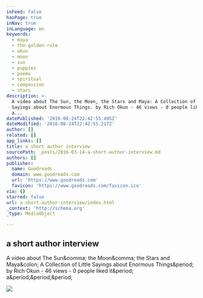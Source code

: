 ```yaml
---
inFeed: false
hasPage: true
inNav: true
inLanguage: en
keywords:
  - maya
  - the-golden-rule
  - okun
  - moon
  - sun
  - puppies
  - poems
  - spiritual
  - compassion
  - stars
description: >-
  A video about The Sun, the Moon, the Stars and Maya: A Collection of Little
  Sayings about Enormous Things. by Rich Okun - 46 views - 0 people liked it.
  a...
datePublished: '2016-08-24T22:42:55.495Z'
dateModified: '2016-08-24T22:42:55.217Z'
author: []
related: []
app_links: []
title: a short author interview
sourcePath: _posts/2016-03-14-a-short-author-interview.md
authors: []
publisher:
  name: Goodreads
  domain: www.goodreads.com
  url: 'https://www.goodreads.com'
  favicon: 'https://www.goodreads.com/favicon.ico'
via: {}
starred: false
url: a-short-author-interview/index.html
_context: 'http://schema.org'
_type: MediaObject

---
```

<article style=""><h1>a short author interview</h1><p>A video about The Sun&amp;comma; the Moon&amp;comma; the Stars and Maya&amp;colon; A Collection of Little Sayings about Enormous Things&amp;period; by Rich Okun - 46 views - 0 people liked it&amp;period; a&amp;period;&amp;period;&amp;period;</p><img src="http://i.ytimg.com/vi/3jT2Dd817eI/default.jpg" /></article>